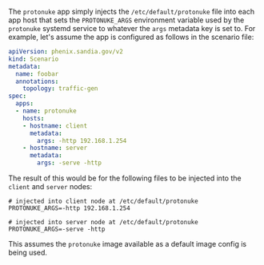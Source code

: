 The `protonuke` app simply injects the `/etc/default/protonuke` file into
each app host that sets the `PROTONUKE_ARGS` environment variable used by the
`protonuke` systemd service to whatever the `args` metadata key is set to.
For example, let's assume the app is configured as follows in the scenario
file:

```yaml
apiVersion: phenix.sandia.gov/v2
kind: Scenario
metadata:
  name: foobar
  annotations:
    topology: traffic-gen
spec:
  apps:
  - name: protonuke
    hosts:
    - hostname: client
      metadata:
        args: -http 192.168.1.254
    - hostname: server
      metadata:
        args: -serve -http
```

The result of this would be for the following files to be injected into the
`client` and `server` nodes:

```shell
# injected into client node at /etc/default/protonuke
PROTONUKE_ARGS=-http 192.168.1.254
```

```shell
# injected into server node at /etc/default/protonuke
PROTONUKE_ARGS=-serve -http
```

This assumes the `protonuke` image available as a default image config is being used.
